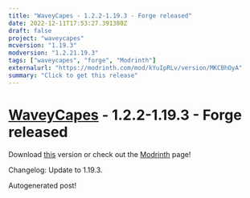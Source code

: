 ```yaml
---
title: "WaveyCapes - 1.2.2-1.19.3 - Forge released"
date: 2022-12-11T17:53:27.391380Z
draft: false
project: "waveycapes"
mcversion: "1.19.3"
modversion: "1.2.21.19.3"
tags: ["waveycapes", "forge", "Modrinth"]
externalurl: "https://modrinth.com/mod/kYuIpRLv/version/MKCBhOyA"
summary: "Click to get this release"
---
```

# [WaveyCapes](/project/waveycapes) - 1.2.2-1.19.3 - Forge released
Download [this](https://modrinth.com/mod/kYuIpRLv/version/MKCBhOyA) version or check out the [Modrinth](https://modrinth.com/mod/kYuIpRLv) page!

Changelog: Update to 1.19.3.

Autogenerated post!
